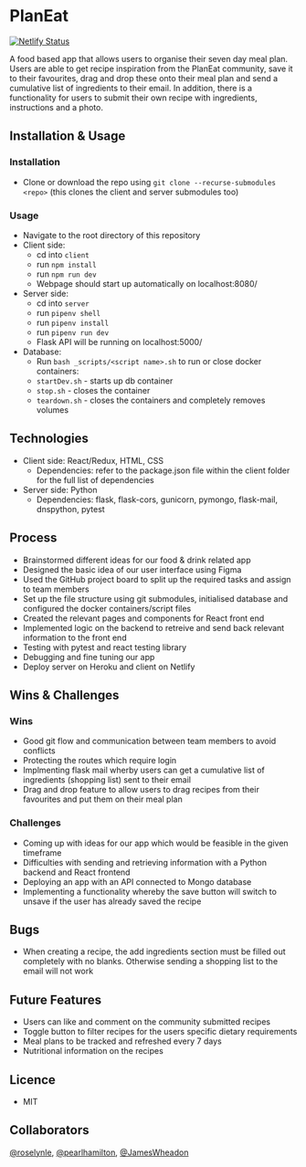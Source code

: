 # PlanEat
[![Netlify Status](https://api.netlify.com/api/v1/badges/452c79c3-e698-482d-b061-ffce3de81966/deploy-status)](https://app.netlify.com/sites/plan-eat/deploys)

A food based app that allows users to organise their seven day meal plan. Users are able to get recipe inspiration from the PlanEat community, save it to their favourites, drag and drop these onto their meal plan and send a cumulative list of ingredients to their email. In addition, there is a functionality for users to submit their own recipe with ingredients, instructions and a photo.

## Installation & Usage

### Installation

-   Clone or download the repo using `git clone --recurse-submodules <repo>` (this clones the client and server submodules too)

### Usage

-   Navigate to the root directory of this repository
-   Client side:
    -   cd into `client`
    -   run `npm install`
    -   run `npm run dev`
    -   Webpage should start up automatically on localhost:8080/
-   Server side:
    -   cd into `server`
    -   run `pipenv shell`
    -   run `pipenv install`
    -   run `pipenv run dev`
    -   Flask API will be running on localhost:5000/
-   Database:
    -   Run `bash _scripts/<script name>.sh` to run or close docker containers:
    -   `startDev.sh` - starts up db container
    -   `stop.sh` - closes the container
    -   `teardown.sh` - closes the containers and completely removes volumes

## Technologies

-   Client side: React/Redux, HTML, CSS 
    -   Dependencies: refer to the package.json file within the client folder for the full list of dependencies
-   Server side: Python
    -   Dependencies:  flask, flask-cors, gunicorn, pymongo, flask-mail, dnspython, pytest

## Process

-   Brainstormed different ideas for our food & drink related app
-   Designed the basic idea of our user interface using Figma
-   Used the GitHub project board to split up the required tasks and assign to team members
-   Set up the file structure using git submodules, initialised database and configured the docker containers/script files
-   Created the relevant pages and components for React front end
-   Implemented logic on the backend to retreive and send back relevant information to the front end
-   Testing with pytest and react testing library
-   Debugging and fine tuning our app
-   Deploy server on Heroku and client on Netlify

## Wins & Challenges

### Wins

-   Good git flow and communication between team members to avoid conflicts
-   Protecting the routes which require login
-   Implmenting flask mail wherby users can get a cumulative list of ingredients (shopping list) sent to their email
-   Drag and drop feature to allow users to drag recipes from their favourites and put them on their meal plan

### Challenges

-   Coming up with ideas for our app which would be feasible in the given timeframe
-   Difficulties with sending and retrieving information with a Python backend and React frontend
-   Deploying an app with an API connected to Mongo database
-   Implementing a functionality whereby the save button will switch to unsave if the user has already saved the recipe

## Bugs

-   When creating a recipe, the add ingredients section must be filled out completely with no blanks. Otherwise sending a shopping list to the email will not work

## Future Features

-   Users can like and comment on the community submitted recipes
-   Toggle button to filter recipes for the users specific dietary requirements
-   Meal plans to be tracked and refreshed every 7 days
-   Nutritional information on the recipes

## Licence

-   MIT

## Collaborators

[@roselynle](https://github.com/roselynle), [@pearlhamilton](https://github.com/pearlhamilton), [@JamesWheadon](https://github.com/jameswheadon)
